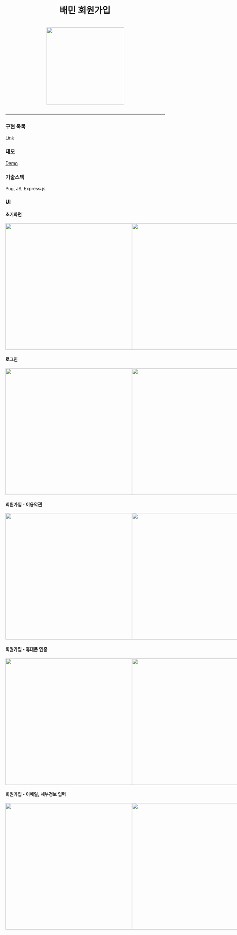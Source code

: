 <h1 align="center">배민 회원가입</h1>

<br/>

<div align="center" style="display:flex; flex-direction: column;">
    <div>
        <img width="245" src="https://user-images.githubusercontent.com/60956392/178174763-d523621b-443f-4507-839e-6affe0b96bb8.png">
    </div>
<br/>
</div>

---

### 구현 목록

[Link](https://github.com/woowa-techcamp-2022/web-baemin-shinjiho/wiki/%EA%B5%AC%ED%98%84%EC%82%AC%ED%95%AD)

### 데모

[Demo](https://baemin-shinjiho.herokuapp.com/)

### 기술스택

Pug, JS, Express.js

### UI

#### 초기화면

<div style="display:flex; align-items:center;">
<img height="400" src="https://user-images.githubusercontent.com/60956392/178175945-56f0a576-e7a0-4e99-a958-1f35bc444229.png">
<img height="400" src="https://user-images.githubusercontent.com/60956392/178175962-03253997-17a2-444d-84dc-a2cf22f184eb.png">
</div>

#### 로그인

<div style="display:flex; align-items:center;">
<img height="400" src="https://user-images.githubusercontent.com/60956392/178175950-073732ec-6441-478c-bdd9-f25924355510.png">
<img height="400" src="https://user-images.githubusercontent.com/60956392/178176413-460c42dc-f545-43c2-9c5b-6f78ea7d9f3b.png">
<img height="400" src="https://user-images.githubusercontent.com/60956392/178176414-1e9332af-9f0b-4268-99ea-8cfe037f816b.png">
<img height="400" src="https://user-images.githubusercontent.com/60956392/178176416-c963d5f3-aab7-4359-83f1-176b74aada5b.png">
</div>

#### 회원가입 - 이용약관

<div style="display:flex; align-items:center;">
<img height="400" src="https://user-images.githubusercontent.com/60956392/178176924-4f1cce90-2cc6-45c7-a715-02a1e07d9366.png">
<img height="400" src="https://user-images.githubusercontent.com/60956392/178175952-97d9af25-f62a-4bc9-ab84-769e3a23b086.png">
</div>

#### 회원가입 - 휴대폰 인증

<div style="display:flex; align-items:center;">
<img height="400" src="https://user-images.githubusercontent.com/60956392/178176988-0cc64821-3516-4d6b-8702-37f5f8570379.png">
<img height="400" src="https://user-images.githubusercontent.com/60956392/178175957-cc37fd43-5aaa-475b-8b39-8b8f723528ad.png">
</div>

#### 회원가입 - 이메일, 세부정보 입력

<div style="display:flex; align-items:center;">
<img height="400" src="https://user-images.githubusercontent.com/60956392/178177061-f9a958b6-9d5b-4f43-b811-a3aece98210e.png">
<img height="400" src="https://user-images.githubusercontent.com/60956392/178177068-fadaf5f7-a276-44c1-825d-3c41eacc9801.png">
<img height="400" src="https://user-images.githubusercontent.com/60956392/178175959-da6f9c90-85b1-4a37-bd17-612ffbf200cb.png">
</div>
